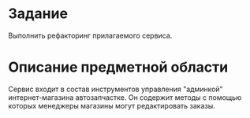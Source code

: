 # Задание
Выполнить рефакторинг прилагаемого сервиса.

# Описание предметной области
Cервис входит в состав инструментов управления "админкой" интернет-магазина автозапчастке.
Он содержит методы с помощью которых менеджеры магазины могут редактировать заказы.